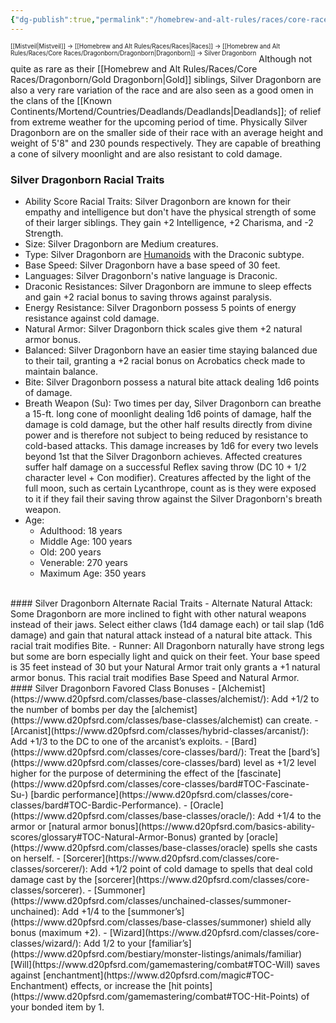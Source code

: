 ```yaml
---
{"dg-publish":true,"permalink":"/homebrew-and-alt-rules/races/core-races/dragonborn/silver-dragonborn/"}
---
```


<sup><sup>[[Mistveil\|Mistveil]] → [[Homebrew and Alt Rules/Races/Races\|Races]] → [[Homebrew and Alt Rules/Races/Core Races/Dragonborn/Dragonborn\|Dragonborn]] → Silver Dragonborn</sup></sup>
Although not quite as rare as their [[Homebrew and Alt Rules/Races/Core Races/Dragonborn/Gold Dragonborn\|Gold]] siblings, Silver Dragonborn are also a very rare variation of the race and are also seen as a good omen in the clans of the [[Known Continents/Mortend/Countries/Deadlands/Deadlands\|Deadlands]]; of relief from extreme weather for the upcoming period of time. Physically Silver Dragonborn are on the smaller side of their race with an average height and weight of 5'8" and 230 pounds respectively. They are capable of breathing a cone of silvery moonlight and are also resistant to cold damage. 
<br>
### Silver Dragonborn Racial Traits
- Ability Score Racial Traits: Silver Dragonborn are known for their empathy and intelligence but don't have the physical strength of some of their larger siblings. They gain +2 Intelligence, +2 Charisma, and -2 Strength.
- Size: Silver Dragonborn are Medium creatures.
- Type: Silver Dragonborn are [Humanoids](http://www.d20pfsrd.com/bestiary/rules-for-monsters/creature-types#TOC-Humanoid) with the Draconic subtype.
- Base Speed: Silver Dragonborn have a base speed of 30 feet.
- Languages: Silver Dragonborn's native language is Draconic.
- Draconic Resistances: Silver Dragonborn are immune to sleep effects and gain +2 racial bonus to saving throws against paralysis.
- Energy Resistance: Silver Dragonborn possess 5 points of energy resistance against cold damage.
- Natural Armor: Silver Dragonborn thick scales give them +2 natural armor bonus.
- Balanced: Silver Dragonborn have an easier time staying balanced due to their tail, granting a +2 racial bonus on Acrobatics check made to maintain balance.
- Bite: Silver Dragonborn possess a natural bite attack dealing 1d6 points of damage.
- Breath Weapon (Su): Two times per day, Silver Dragonborn can breathe a 15-ft. long cone of moonlight dealing 1d6 points of damage, half the damage is cold damage, but the other half results directly from divine power and is therefore not subject to being reduced by resistance to cold-based attacks. This damage increases by 1d6 for every two levels beyond 1st that the Silver Dragonborn achieves. Affected creatures suffer half damage on a successful Reflex saving throw (DC 10 + 1/2 character level + Con modifier). Creatures affected by the light of the full moon, such as certain Lycanthrope, count as is they were exposed to it if they fail their saving throw against the Silver Dragonborn's breath weapon.
- Age:
    - Adulthood: 18 years
    - Middle Age: 100 years
    - Old: 200 years
    - Venerable: 270 years
    - Maximum Age: 350 years
<br>
#### Silver Dragonborn Alternate Racial Traits
- Alternate Natural Attack: Some Dragonborn are more inclined to fight with other natural weapons instead of their jaws. Select either claws (1d4 damage each) or tail slap (1d6 damage) and gain that natural attack instead of a natural bite attack. This racial trait modifies Bite.
- Runner: All Dragonborn naturally have strong legs but some are born especially light and quick on their feet. Your base speed is 35 feet instead of 30 but your Natural Armor trait only grants a +1 natural armor bonus. This racial trait modifies Base Speed and Natural Armor.
<br>
#### Silver Dragonborn Favored Class Bonuses
- [Alchemist](https://www.d20pfsrd.com/classes/base-classes/alchemist/): Add +1/2 to the number of bombs per day the [alchemist](https://www.d20pfsrd.com/classes/base-classes/alchemist) can create.
- [Arcanist](https://www.d20pfsrd.com/classes/hybrid-classes/arcanist/): Add +1/3 to the DC to one of the arcanist’s exploits.
- [Bard](https://www.d20pfsrd.com/classes/core-classes/bard/): Treat the [bard’s](https://www.d20pfsrd.com/classes/core-classes/bard) level as +1/2 level higher for the purpose of determining the effect of the [fascinate](https://www.d20pfsrd.com/classes/core-classes/bard#TOC-Fascinate-Su-) [bardic performance](https://www.d20pfsrd.com/classes/core-classes/bard#TOC-Bardic-Performance).
- [Oracle](https://www.d20pfsrd.com/classes/base-classes/oracle/): Add +1/4 to the armor or [natural armor bonus](https://www.d20pfsrd.com/basics-ability-scores/glossary#TOC-Natural-Armor-Bonus) granted by [oracle](https://www.d20pfsrd.com/classes/base-classes/oracle) spells she casts on herself.
- [Sorcerer](https://www.d20pfsrd.com/classes/core-classes/sorcerer/): Add +1/2 point of cold damage to spells that deal cold damage cast by the [sorcerer](https://www.d20pfsrd.com/classes/core-classes/sorcerer).
- [Summoner](https://www.d20pfsrd.com/classes/unchained-classes/summoner-unchained): Add +1/4 to the [summoner’s](https://www.d20pfsrd.com/classes/base-classes/summoner) shield ally bonus (maximum +2).
- [Wizard](https://www.d20pfsrd.com/classes/core-classes/wizard/): Add 1/2 to your [familiar’s](https://www.d20pfsrd.com/bestiary/monster-listings/animals/familiar) [Will](https://www.d20pfsrd.com/gamemastering/combat#TOC-Will) saves against [enchantment](https://www.d20pfsrd.com/magic#TOC-Enchantment) effects, or increase the [hit points](https://www.d20pfsrd.com/gamemastering/combat#TOC-Hit-Points) of your bonded item by 1.